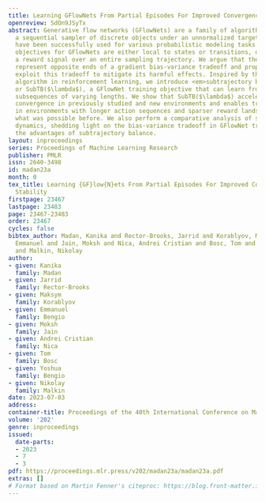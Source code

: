 ```yaml
---
title: Learning GFlowNets From Partial Episodes For Improved Convergence And Stability
openreview: SdOn9JSyTx
abstract: Generative flow networks (GFlowNets) are a family of algorithms for training
  a sequential sampler of discrete objects under an unnormalized target density and
  have been successfully used for various probabilistic modeling tasks. Existing training
  objectives for GFlowNets are either local to states or transitions, or propagate
  a reward signal over an entire sampling trajectory. We argue that these alternatives
  represent opposite ends of a gradient bias-variance tradeoff and propose a way to
  exploit this tradeoff to mitigate its harmful effects. Inspired by the TD($\lambda$)
  algorithm in reinforcement learning, we introduce <em>subtrajectory balance</em>
  or SubTB($\lambda$), a GFlowNet training objective that can learn from partial action
  subsequences of varying lengths. We show that SubTB($\lambda$) accelerates sampler
  convergence in previously studied and new environments and enables training GFlowNets
  in environments with longer action sequences and sparser reward landscapes than
  what was possible before. We also perform a comparative analysis of stochastic gradient
  dynamics, shedding light on the bias-variance tradeoff in GFlowNet training and
  the advantages of subtrajectory balance.
layout: inproceedings
series: Proceedings of Machine Learning Research
publisher: PMLR
issn: 2640-3498
id: madan23a
month: 0
tex_title: Learning {GF}low{N}ets From Partial Episodes For Improved Convergence And
  Stability
firstpage: 23467
lastpage: 23483
page: 23467-23483
order: 23467
cycles: false
bibtex_author: Madan, Kanika and Rector-Brooks, Jarrid and Korablyov, Maksym and Bengio,
  Emmanuel and Jain, Moksh and Nica, Andrei Cristian and Bosc, Tom and Bengio, Yoshua
  and Malkin, Nikolay
author:
- given: Kanika
  family: Madan
- given: Jarrid
  family: Rector-Brooks
- given: Maksym
  family: Korablyov
- given: Emmanuel
  family: Bengio
- given: Moksh
  family: Jain
- given: Andrei Cristian
  family: Nica
- given: Tom
  family: Bosc
- given: Yoshua
  family: Bengio
- given: Nikolay
  family: Malkin
date: 2023-07-03
address: 
container-title: Proceedings of the 40th International Conference on Machine Learning
volume: '202'
genre: inproceedings
issued:
  date-parts:
  - 2023
  - 7
  - 3
pdf: https://proceedings.mlr.press/v202/madan23a/madan23a.pdf
extras: []
# Format based on Martin Fenner's citeproc: https://blog.front-matter.io/posts/citeproc-yaml-for-bibliographies/
---
```

